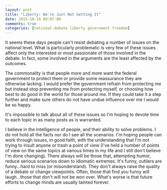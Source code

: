 ```yaml
---
layout: post
title: "Liberty: We're Just Not Getting It"
date: 2015-10-16 09:07:00
comments: true
categeries: [national-debate liberty government freedom]
---
```

It seems these days people can't resist debating a number of issues on the national level. What is particularly problematic is very few of these issues affect only the interested or most passionate of those involved in the debate.
In fact, some involved in the arguments are the least affected by the outcomes.

The commonality is that people more and more want the federal government to protect them or provide some reassurance they are otherwise lacking. I would prefer the government refrain from protecting me but instead stop preventing me from protecting myself, or choosing how best to do good in the world for those around me. If they could take it a step further and make sure others do not have undue influence over me I would be so happy.

It's impossible to talk about all of these issues so I'm hoping to devote time to each topic in as many posts as is warranted.

I believe in the intelligence of people, and their ability to solve problems. I do not hold all the facts nor do I see all the scenarios. I'm hoping people can work through issues, in good faith, with the understanding that I'm not trying to insult anyone or trash a point of view (I've held a number of points of view on the same topics at various times in my life and I still don't believe I'm done changing).
There always will be those that, attempting humor, reduce serious scenarios down to idiomatic extremes. It's funny, outliers are funny...hard to miss (or misunderstand). They don't always raise the quality of a debate or change viewpoints.
Often, those that find you funny will laugh...those that don't will not be won over. What's worse is that future efforts to change minds are usually tainted forever.
